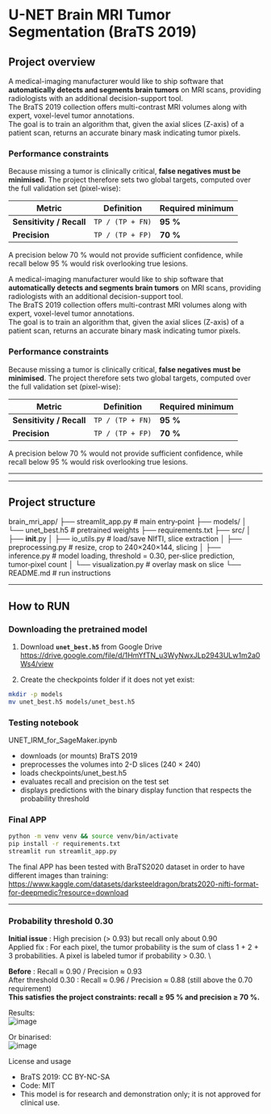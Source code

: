 # U-NET Brain MRI Tumor Segmentation (BraTS 2019)

## Project overview

A medical-imaging manufacturer would like to ship software that **automatically detects and segments brain tumors** on MRI scans, providing radiologists with an additional decision-support tool.  
The BraTS 2019 collection offers multi-contrast MRI volumes along with expert, voxel-level tumor annotations.  
The goal is to train an algorithm that, given the axial slices (Z-axis) of a patient scan, returns an accurate binary mask indicating tumor pixels.

### Performance constraints

Because missing a tumor is clinically critical, **false negatives must be minimised**. The project therefore sets two global targets, computed over the full validation set (pixel-wise):

| Metric | Definition | Required minimum |
|--------|------------|------------------|
| **Sensitivity / Recall** | `TP / (TP + FN)` | **95 %** |
| **Precision** | `TP / (TP + FP)` | **70 %** |

A precision below 70 % would not provide sufficient confidence, while recall below 95 % would risk overlooking true lesions.

A medical-imaging manufacturer would like to ship software that **automatically detects and segments brain tumors** on MRI scans, providing radiologists with an additional decision-support tool.  
The BraTS 2019 collection offers multi-contrast MRI volumes along with expert, voxel-level tumor annotations.  
The goal is to train an algorithm that, given the axial slices (Z-axis) of a patient scan, returns an accurate binary mask indicating tumor pixels.

### Performance constraints

Because missing a tumor is clinically critical, **false negatives must be minimised**. The project therefore sets two global targets, computed over the full validation set (pixel-wise):

| Metric | Definition | Required minimum |
|--------|------------|------------------|
| **Sensitivity / Recall** | `TP / (TP + FN)` | **95 %** |
| **Precision** | `TP / (TP + FP)` | **70 %** |

A precision below 70 % would not provide sufficient confidence, while recall below 95 % would risk overlooking true lesions.

---
---

## Project structure
brain_mri_app/
├── streamlit_app.py            # main entry‑point
├── models/
│   └── unet_best.h5            # pretrained weights
├── requirements.txt
├── src/
│   ├── __init__.py
│   ├── io_utils.py             # load/save NIfTI, slice extraction
│   ├── preprocessing.py        # resize, crop to 240×240×144, slicing
│   ├── inference.py            # model loading, threshold = 0.30, per‑slice prediction, tumor‑pixel count
│   └── visualization.py        # overlay mask on slice
└── README.md                   # run instructions

---

## How to RUN
### Downloading the pretrained model

1. Download **`unet_best.h5`** from Google Drive  \
   https://drive.google.com/file/d/1HmYfTN_u3WyNwxJLp2943ULw1m2a0Ws4/view

2. Create the checkpoints folder if it does not yet exist:

```bash
mkdir -p models
mv unet_best.h5 models/unet_best.h5
```

### Testing notebook

UNET_IRM_for_SageMaker.ipynb
- downloads (or mounts) BraTS 2019
- preprocesses the volumes into 2-D slices (240 × 240)
- loads checkpoints/unet_best.h5
- evaluates recall and precision on the test set
- displays predictions with the binary display function that respects the probability threshold

### Final APP

```bash
python -m venv venv && source venv/bin/activate
pip install -r requirements.txt
streamlit run streamlit_app.py
```

The final APP has been tested with BraTS2020 dataset in order to have different images than training: https://www.kaggle.com/datasets/darksteeldragon/brats2020-nifti-format-for-deepmedic?resource=download

---

### Probability threshold 0.30
**Initial issue** : High precision (> 0.93) but recall only about 0.90 \
Applied fix : For each pixel, the tumor probability is the sum of class 1 + 2 + 3 probabilities. A pixel is labeled tumor if probability > 0.30. \

**Before** : Recall ≈ 0.90 / Precision ≈ 0.93 \
After threshold 0.30 : Recall ≈ 0.96 / Precision ≈ 0.88 (still above the 0.70 requirement) \
**This satisfies the project constraints: recall ≥ 95 % and precision ≥ 70 %.**

Results:\
![image](https://github.com/user-attachments/assets/962a98b6-7a19-4950-b104-930ad3f9a1bb)

Or binarised:\
![image](https://github.com/user-attachments/assets/a617dc86-d9c6-4fc1-92a8-d87c05db887f)

License and usage
- BraTS 2019: CC BY-NC-SA
- Code: MIT
- This model is for research and demonstration only; it is not approved for clinical use.
